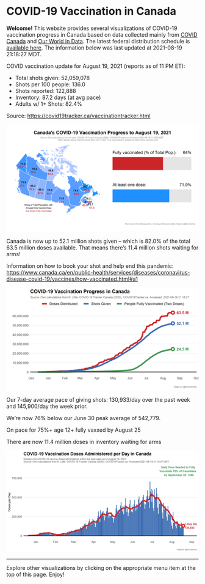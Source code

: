 COVID-19 Vaccination in Canada
==============================

**Welcome!** This website provides several visualizations of COVID-19
vaccination progress in Canada based on data collected mainly from
[COVID Canada](https://covid19tracker.ca/vaccinationtracker.html) and
[Our World in Data](https://ourworldindata.org/covid-vaccinations). The
latest federal distribution schedule is [available
here](https://www.canada.ca/en/public-health/services/diseases/2019-novel-coronavirus-infection/prevention-risks/covid-19-vaccine-treatment/vaccine-rollout.html).
The information below was last updated at 2021-08-19 21:18:27 MDT.

COVID vaccination update for August 19, 2021 (reports as of 11 PM ET):

-   Total shots given: 52,059,078
-   Shots per 100 people: 136.0
-   Shots reported: 122,888
-   Inventory: 87.2 days (at avg pace)
-   Adults w/ 1+ Shots: 82.4%

Source:
<a href="https://covid19tracker.ca/vaccinationtracker.html" class="uri">https://covid19tracker.ca/vaccinationtracker.html</a>

![](Plots/plot_main.png)

Canada is now up to 52.1 million shots given – which is 82.0% of the
total 63.5 million doses available. That means there’s 11.4 million
shots waiting for arms!

Information on how to book your shot and help end this pandemic:
<a href="https://www.canada.ca/en/public-health/services/diseases/coronavirus-disease-covid-19/vaccines/how-vaccinated.html#a1" class="uri">https://www.canada.ca/en/public-health/services/diseases/coronavirus-disease-covid-19/vaccines/how-vaccinated.html#a1</a>

![](Plots/plot_total.png)

Our 7-day average pace of giving shots: 130,933/day over the past week
and 145,900/day the week prior.

We’re now 76% below our June 30 peak average of 542,779.

On pace for 75%+ age 12+ fully vaxxed by August 25

There are now 11.4 million doses in inventory waiting for arms

![](Plots/pace_national.png)

------------------------------------------------------------------------

Explore other visualizations by clicking on the appropriate menu item at
the top of this page. Enjoy!
